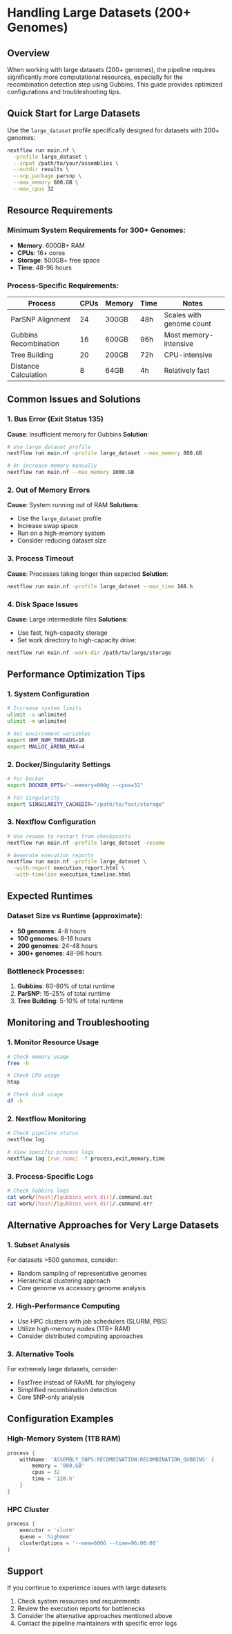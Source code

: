 # Handling Large Datasets (200+ Genomes)

## Overview

When working with large datasets (200+ genomes), the pipeline requires significantly more computational resources, especially for the recombination detection step using Gubbins. This guide provides optimized configurations and troubleshooting tips.

## Quick Start for Large Datasets

Use the `large_dataset` profile specifically designed for datasets with 200+ genomes:

```bash
nextflow run main.nf \
  -profile large_dataset \
  --input /path/to/your/assemblies \
  --outdir results \
  --snp_package parsnp \
  --max_memory 600.GB \
  --max_cpus 32
```

## Resource Requirements

### Minimum System Requirements for 300+ Genomes:
- **Memory**: 600GB+ RAM
- **CPUs**: 16+ cores
- **Storage**: 500GB+ free space
- **Time**: 48-96 hours

### Process-Specific Requirements:

| Process | CPUs | Memory | Time | Notes |
|---------|------|--------|------|-------|
| ParSNP Alignment | 24 | 300GB | 48h | Scales with genome count |
| Gubbins Recombination | 16 | 600GB | 96h | Most memory-intensive |
| Tree Building | 20 | 200GB | 72h | CPU-intensive |
| Distance Calculation | 8 | 64GB | 4h | Relatively fast |

## Common Issues and Solutions

### 1. Bus Error (Exit Status 135)
**Cause**: Insufficient memory for Gubbins
**Solution**: 
```bash
# Use large_dataset profile
nextflow run main.nf -profile large_dataset --max_memory 800.GB

# Or increase memory manually
nextflow run main.nf --max_memory 1000.GB
```

### 2. Out of Memory Errors
**Cause**: System running out of RAM
**Solutions**:
- Use the `large_dataset` profile
- Increase swap space
- Run on a high-memory system
- Consider reducing dataset size

### 3. Process Timeout
**Cause**: Processes taking longer than expected
**Solution**:
```bash
nextflow run main.nf -profile large_dataset --max_time 168.h
```

### 4. Disk Space Issues
**Cause**: Large intermediate files
**Solutions**:
- Use fast, high-capacity storage
- Set work directory to high-capacity drive:
```bash
nextflow run main.nf -work-dir /path/to/large/storage
```

## Performance Optimization Tips

### 1. System Configuration
```bash
# Increase system limits
ulimit -v unlimited
ulimit -m unlimited

# Set environment variables
export OMP_NUM_THREADS=16
export MALLOC_ARENA_MAX=4
```

### 2. Docker/Singularity Settings
```bash
# For Docker
export DOCKER_OPTS="--memory=600g --cpus=32"

# For Singularity
export SINGULARITY_CACHEDIR="/path/to/fast/storage"
```

### 3. Nextflow Configuration
```bash
# Use resume to restart from checkpoints
nextflow run main.nf -profile large_dataset -resume

# Generate execution reports
nextflow run main.nf -profile large_dataset \
  -with-report execution_report.html \
  -with-timeline execution_timeline.html
```

## Expected Runtimes

### Dataset Size vs Runtime (approximate):
- **50 genomes**: 4-8 hours
- **100 genomes**: 8-16 hours
- **200 genomes**: 24-48 hours
- **300+ genomes**: 48-96 hours

### Bottleneck Processes:
1. **Gubbins**: 60-80% of total runtime
2. **ParSNP**: 15-25% of total runtime
3. **Tree Building**: 5-10% of total runtime

## Monitoring and Troubleshooting

### 1. Monitor Resource Usage
```bash
# Check memory usage
free -h

# Check CPU usage
htop

# Check disk usage
df -h
```

### 2. Nextflow Monitoring
```bash
# Check pipeline status
nextflow log

# View specific process logs
nextflow log [run_name] -f process,exit,memory,time
```

### 3. Process-Specific Logs
```bash
# Check Gubbins logs
cat work/[hash]/[gubbins_work_dir]/.command.out
cat work/[hash]/[gubbins_work_dir]/.command.err
```

## Alternative Approaches for Very Large Datasets

### 1. Subset Analysis
For datasets >500 genomes, consider:
- Random sampling of representative genomes
- Hierarchical clustering approach
- Core genome vs accessory genome analysis

### 2. High-Performance Computing
- Use HPC clusters with job schedulers (SLURM, PBS)
- Utilize high-memory nodes (1TB+ RAM)
- Consider distributed computing approaches

### 3. Alternative Tools
For extremely large datasets, consider:
- FastTree instead of RAxML for phylogeny
- Simplified recombination detection
- Core SNP-only analysis

## Configuration Examples

### High-Memory System (1TB RAM)
```groovy
process {
    withName: 'ASSEMBLY_SNPS:RECOMBINATION:RECOMBINATION_GUBBINS' {
        memory = '800.GB'
        cpus = 32
        time = '120.h'
    }
}
```

### HPC Cluster
```groovy
process {
    executor = 'slurm'
    queue = 'highmem'
    clusterOptions = '--mem=600G --time=96:00:00'
}
```

## Support

If you continue to experience issues with large datasets:
1. Check system resources and requirements
2. Review the execution reports for bottlenecks
3. Consider the alternative approaches mentioned above
4. Contact the pipeline maintainers with specific error logs